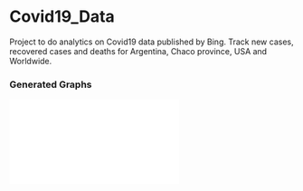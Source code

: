 # Covid19_Data
Project to do analytics on Covid19 data published by Bing.
Track new cases, recovered cases and deaths for Argentina, Chaco province, USA and Worldwide.

### Generated Graphs

![](OfficialGraph/Charts.pdf)
